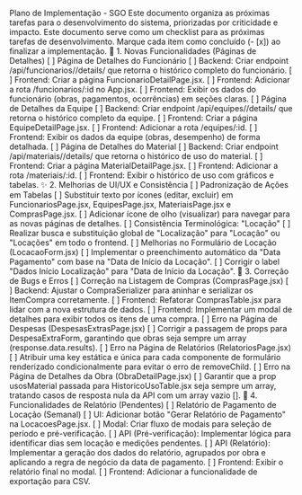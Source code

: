 Plano de Implementação - SGO
Este documento organiza as próximas tarefas para o desenvolvimento do sistema, priorizadas por criticidade e impacto.
Este documento serve como um checklist para as próximas tarefas de desenvolvimento. Marque cada item como concluído (- [x]) ao finalizar a implementação.
🎯 1. Novas Funcionalidades (Páginas de Detalhes)
[ ] Página de Detalhes do Funcionário
[ ] Backend: Criar endpoint /api/funcionarios/<id>/details/ que retorna o histórico completo do funcionário.
[ ] Frontend: Criar a página FuncionarioDetailPage.jsx.
[ ] Frontend: Adicionar a rota /funcionarios/:id no App.jsx.
[ ] Frontend: Exibir os dados do funcionário (obras, pagamentos, ocorrências) em seções claras.
[ ] Página de Detalhes da Equipe
[ ] Backend: Criar endpoint /api/equipes/<id>/details/ que retorna o histórico completo da equipe.
[ ] Frontend: Criar a página EquipeDetailPage.jsx.
[ ] Frontend: Adicionar a rota /equipes/:id.
[ ] Frontend: Exibir os dados da equipe (obras, desempenho) de forma detalhada.
[ ] Página de Detalhes do Material
[ ] Backend: Criar endpoint /api/materiais/<id>/details/ que retorna o histórico de uso do material.
[ ] Frontend: Criar a página MaterialDetailPage.jsx.
[ ] Frontend: Adicionar a rota /materiais/:id.
[ ] Frontend: Exibir o histórico de uso com gráficos e tabelas.
✨ 2. Melhorias de UI/UX e Consistência
[ ] Padronização de Ações em Tabelas
[ ] Substituir texto por ícones (editar, excluir) em FuncionariosPage.jsx, EquipesPage.jsx, MateriaisPage.jsx e ComprasPage.jsx.
[ ] Adicionar ícone de olho (visualizar) para navegar para as novas páginas de detalhes.
[ ] Consistência Terminológica: "Locação"
[ ] Realizar busca e substituição global de "Localização" para "Locação" ou "Locações" em todo o frontend.
[ ] Melhorias no Formulário de Locação (LocacaoForm.jsx)
[ ] Implementar o preenchimento automático da "Data Pagamento" com base na "Data de Início da Locação".
[ ] Corrigir o label "Dados Início Localização" para "Data de Início da Locação".
🐛 3. Correção de Bugs e Erros
[ ] Correção na Listagem de Compras (ComprasPage.jsx)
[ ] Backend: Ajustar o CompraSerializer para aninhar e serializar os ItemCompra corretamente.
[ ] Frontend: Refatorar ComprasTable.jsx para lidar com a nova estrutura de dados.
[ ] Frontend: Implementar um modal de detalhes para exibir todos os itens de uma compra.
[ ] Erro na Página de Despesas (DespesasExtrasPage.jsx)
[ ] Corrigir a passagem de props para DespesaExtraForm, garantindo que obras seja sempre um array (response.data.results).
[ ] Erro na Página de Relatórios (RelatoriosPage.jsx)
[ ] Atribuir uma key estática e única para cada componente de formulário renderizado condicionalmente para evitar o erro de removeChild.
[ ] Erro na Página de Detalhes da Obra (ObraDetailPage.jsx)
[ ] Garantir que a prop usosMaterial passada para HistoricoUsoTable.jsx seja sempre um array, tratando casos de resposta nula da API com um array vazio [].
📅 4. Funcionalidades de Relatório (Pendentes)
[ ] Relatório de Pagamento de Locação (Semanal)
[ ] UI: Adicionar botão "Gerar Relatório de Pagamento" na LocacoesPage.jsx.
[ ] Modal: Criar fluxo de modais para seleção de período e pré-verificação.
[ ] API (Pré-verificação): Implementar lógica para identificar dias sem locação e medições pendentes.
[ ] API (Relatório): Implementar a geração dos dados do relatório, agrupados por obra e aplicando a regra de negócio da data de pagamento.
[ ] Frontend: Exibir o relatório final no modal.
[ ] Frontend: Adicionar a funcionalidade de exportação para CSV.
